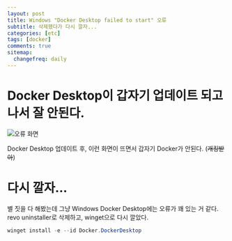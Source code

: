```yaml
---
layout: post
title: Windows "Docker Desktop failed to start" 오류
subtitle: 삭제했다가 다시 깔자...
categories: [etc]
tags: [docker]
comments: true
sitemap:
  changefreq: daily
---
```


# Docker Desktop이 갑자기 업데이트 되고 나서 잘 안된다.

![오류 화면](/assets/img/2022-12-05-docker-desktop-failed-to-start/오류)

Docker Desktop 업데이트 후, 이런 화면이 뜨면서 갑자기 Docker가 안된다. (~~개킹받아~~)

# 다시 깔자...

별 짓을 다 해봤는데 그냥 Windows Docker Desktop에는 오류가 꽤 있는 거 같다. revo uninstaller로 삭제하고, winget으로 다시 깔았다.
```powershell
winget install -e --id Docker.DockerDesktop
```
